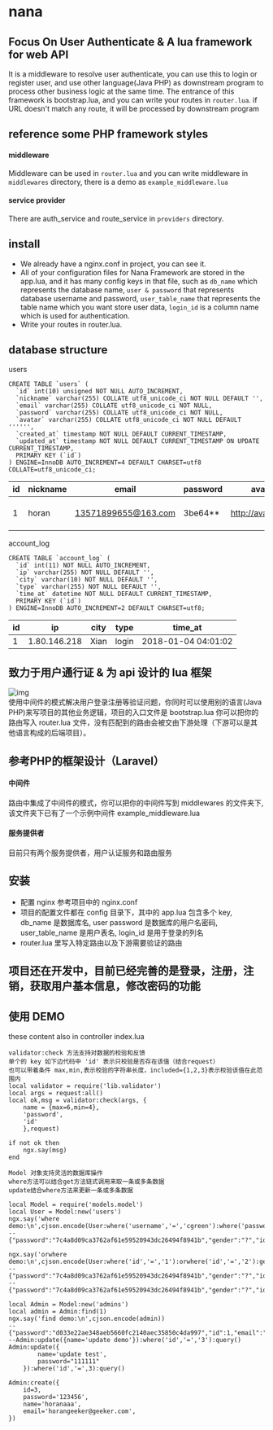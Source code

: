 # nana

## Focus On User Authenticate & A lua framework for web API
It is a middleware to resolve user authenticate, you can use this to login or register user, and use other language(Java PHP) as downstream program to process other business logic at the same time. 
The entrance of this framework is bootstrap.lua, and you can write your routes in `router.lua`. if URL doesn't match any route, it will be processed by downstream program  

## reference some PHP framework styles

#### middleware
Middleware can be used in `router.lua` and you can write middleware in `middlewares` directory, there is a demo as `example_middleware.lua`  

#### service provider
There are auth_service and route_service in `providers` directory.  

## install
* We already have a nginx.conf in project, you can see it.
* All of your configuration files for Nana Framework are stored in the app.lua, and it has many config keys in that file, such as `db_name` which represents the database name, `user & password` that represents database username and password, `user_table_name` that represents the table name which you want store user data, `login_id` is a column name which is used for authentication.
* Write your routes in router.lua.

## database structure
users
```
CREATE TABLE `users` (
  `id` int(10) unsigned NOT NULL AUTO_INCREMENT,
  `nickname` varchar(255) COLLATE utf8_unicode_ci NOT NULL DEFAULT '',
  `email` varchar(255) COLLATE utf8_unicode_ci NOT NULL,
  `password` varchar(255) COLLATE utf8_unicode_ci NOT NULL,
  `avatar` varchar(255) COLLATE utf8_unicode_ci NOT NULL DEFAULT '''''',
  `created_at` timestamp NOT NULL DEFAULT CURRENT_TIMESTAMP,
  `updated_at` timestamp NOT NULL DEFAULT CURRENT_TIMESTAMP ON UPDATE CURRENT_TIMESTAMP,
  PRIMARY KEY (`id`)
) ENGINE=InnoDB AUTO_INCREMENT=4 DEFAULT CHARSET=utf8 COLLATE=utf8_unicode_ci;
```

id | nickname | email | password | avatar | created_at | updated_at
---| -------- | ----- | -------- | ------ | ---------- | ----------
 1 | horan | 13571899655@163.com|3be64**| http://avatar.com | 2017-11-28 07:46:46 | 2017-11-28 07:46:46

account_log
```
CREATE TABLE `account_log` (
  `id` int(11) NOT NULL AUTO_INCREMENT,
  `ip` varchar(255) NOT NULL DEFAULT '',
  `city` varchar(10) NOT NULL DEFAULT '',
  `type` varchar(255) NOT NULL DEFAULT '',
  `time_at` datetime NOT NULL DEFAULT CURRENT_TIMESTAMP,
  PRIMARY KEY (`id`)
) ENGINE=InnoDB AUTO_INCREMENT=2 DEFAULT CHARSET=utf8;
```

id | ip | city | type | time_at
---| ---| ---- | ---- | -------
 1 | 1.80.146.218 | Xian | login | 2018-01-04 04:01:02

## 致力于用户通行证 & 为 api 设计的 lua 框架
![img](http://oqngxmzlf.bkt.clouddn.com/NaNa%20%E6%9E%B6%E6%9E%84%E5%9B%BE.png)  
使用中间件的模式解决用户登录注册等验证问题，你同时可以使用别的语言(Java PHP)来写项目的其他业务逻辑，项目的入口文件是 bootstrap.lua 你可以把你的路由写入 router.lua 文件，没有匹配到的路由会被交由下游处理（下游可以是其他语言构成的后端项目）。

## 参考PHP的框架设计（Laravel）

#### 中间件
路由中集成了中间件的模式，你可以把你的中间件写到 middlewares 的文件夹下, 该文件夹下已有了一个示例中间件 example_middleware.lua

#### 服务提供者
目前只有两个服务提供者，用户认证服务和路由服务

## 安装
* 配置 nginx 参考项目中的 nginx.conf
* 项目的配置文件都在 config 目录下，其中的 app.lua 包含多个 key, db_name 是数据库名, user password 是数据库的用户名密码, user_table_name 是用户表名, login_id 是用于登录的列名
* router.lua 里写入特定路由以及下游需要验证的路由

## 项目还在开发中，目前已经完善的是登录，注册，注销，获取用户基本信息，修改密码的功能

## 使用 DEMO
these content also in controller index.lua

```
validator:check 方法支持对数据的校验和反馈
单个的 key 如下边代码中 'id' 表示只校验是否存在该值（结合request）
也可以带着条件 max,min,表示校验的字符串长度，included={1,2,3}表示校验该值在此范围内
local validator = require('lib.validator')
local args = request:all()
local ok,msg = validator:check(args, {
	name = {max=6,min=4},
	'password',
	'id'
	},request)

if not ok then
	ngx.say(msg)
end

Model 对象支持灵活的数据库操作
where方法可以结合get方法链式调用来取一条或多条数据
update结合where方法来更新一条或多条数据

local Model = require('models.model')
local User = Model:new('users')
ngx.say('where demo:\n',cjson.encode(User:where('username','=','cgreen'):where('password','=','7c4a8d09ca3762af61e59520943dc26494f8941b'):get()))
-- {"password":"7c4a8d09ca3762af61e59520943dc26494f8941b","gender":"?","id":99,"username":"cgreen","email":"jratke@yahoo.com"}

ngx.say('orwhere demo:\n',cjson.encode(User:where('id','=','1'):orwhere('id','=','2'):get()))
-- {"password":"7c4a8d09ca3762af61e59520943dc26494f8941b","gender":"?","id":1,"username":"hejunwei","email":"hejunweimake@gmail.com"},
-- {"password":"7c4a8d09ca3762af61e59520943dc26494f8941b","gender":"?","id":2,"username":"ward.antonina","email":"hegmann.bettie@wolff.biz"}

local Admin = Model:new('admins')
local admin = Admin:find(1)
ngx.say('find demo:\n',cjson.encode(admin))
-- {"password":"d033e22ae348aeb5660fc2140aec35850c4da997","id":1,"email":"hejunwei@gmail.com","name":"admin"}
--Admin:update({name='update demo'}):where('id','=','3'):query()
Admin:update({
		name='update test',
		password="111111"
	}):where('id','=',3):query()

Admin:create({
	id=3,
	password='123456',
	name='horanaaa',
	email='horangeeker@geeker.com',
})
```